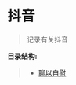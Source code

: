 # 抖音

> 记录有关抖音

**目录结构:**

> - [聊以自慰](https://github.com/1203952894/ColaAndXiaoEr/blob/main/%E7%94%9F%E6%B4%BB/%E6%8A%96%E9%9F%B3/doc/%E8%81%8A%E4%BB%A5%E8%87%AA%E6%85%B0.md)
